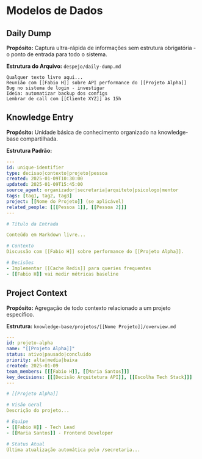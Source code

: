 # Modelos de Dados

## Daily Dump

**Propósito:** Captura ultra-rápida de informações sem estrutura obrigatória - o ponto de entrada para todo o sistema.

**Estrutura do Arquivo:** `despejo/daily-dump.md`
```
Qualquer texto livre aqui...
Reunião com [[Fabio H]] sobre API performance do [[Projeto Alpha]]
Bug no sistema de login - investigar
Ideia: automatizar backup dos configs
Lembrar de call com [[Cliente XYZ]] às 15h
```

## Knowledge Entry

**Propósito:** Unidade básica de conhecimento organizado na knowledge-base compartilhada.

**Estrutura Padrão:**
```yaml
---
id: unique-identifier
type: decisao|contexto|projeto|pessoa
created: 2025-01-09T10:30:00
updated: 2025-01-09T15:45:00
source_agent: organizador|secretaria|arquiteto|psicologo|mentor
tags: [tag1, tag2, tag3]
project: [[Nome do Projeto]] (se aplicável)
related_people: [[[Pessoa 1]], [[Pessoa 2]]]
---

# Título da Entrada

Conteúdo em Markdown livre...

# Contexto
Discussão com [[Fabio H]] sobre performance do [[Projeto Alpha]].

# Decisões
- Implementar [[Cache Redis]] para queries frequentes
- [[Fabio H]] vai medir métricas baseline
```

## Project Context

**Propósito:** Agregação de todo contexto relacionado a um projeto específico.

**Estrutura:** `knowledge-base/projetos/[[Nome Projeto]]/overview.md`
```yaml
---
id: projeto-alpha
name: "[[Projeto Alpha]]"
status: ativo|pausado|concluido
priority: alta|media|baixa
created: 2025-01-09
team_members: [[[Fabio H]], [[Maria Santos]]]
key_decisions: [[[Decisão Arquitetura API]], [[Escolha Tech Stack]]]
---

# [[Projeto Alpha]]

# Visão Geral
Descrição do projeto...

# Equipe
- [[Fabio H]] - Tech Lead
- [[Maria Santos]] - Frontend Developer

# Status Atual
Última atualização automática pelo /secretaria...
```
